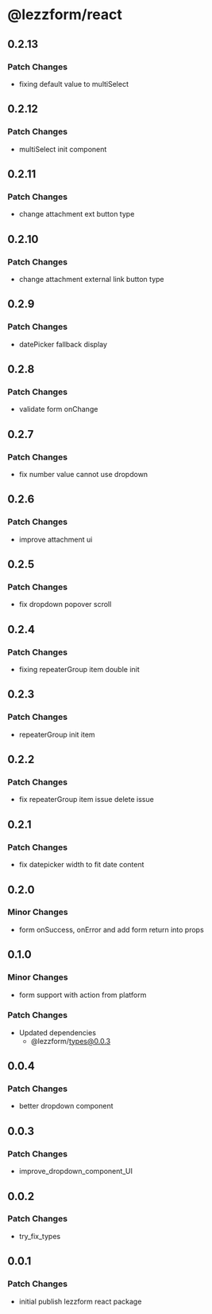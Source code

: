 # @lezzform/react

## 0.2.13

### Patch Changes

- fixing default value to multiSelect

## 0.2.12

### Patch Changes

- multiSelect init component

## 0.2.11

### Patch Changes

- change attachment ext button type

## 0.2.10

### Patch Changes

- change attachment external link button type

## 0.2.9

### Patch Changes

- datePicker fallback display

## 0.2.8

### Patch Changes

- validate form onChange

## 0.2.7

### Patch Changes

- fix number value cannot use dropdown

## 0.2.6

### Patch Changes

- improve attachment ui

## 0.2.5

### Patch Changes

- fix dropdown popover scroll

## 0.2.4

### Patch Changes

- fixing repeaterGroup item double init

## 0.2.3

### Patch Changes

- repeaterGroup init item

## 0.2.2

### Patch Changes

- fix repeaterGroup item issue delete issue

## 0.2.1

### Patch Changes

- fix datepicker width to fit date content

## 0.2.0

### Minor Changes

- form onSuccess, onError and add form return into props

## 0.1.0

### Minor Changes

- form support with action from platform

### Patch Changes

- Updated dependencies
  - @lezzform/types@0.0.3

## 0.0.4

### Patch Changes

- better dropdown component

## 0.0.3

### Patch Changes

- improve_dropdown_component_UI

## 0.0.2

### Patch Changes

- try_fix_types

## 0.0.1

### Patch Changes

- initial publish lezzform react package
